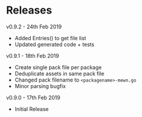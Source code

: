 # Releases


v0.9.2 - 24th Feb 2019

 - Added Entries() to get file list
 - Updated generated code + tests

v0.9.1 - 18th Feb 2019

- Create single pack file per package
- Deduplicate assets in same pack file
- Changed pack filename to `<packagename>-mewn.go`
- Minor parsing bugfix

v0.9.0 - 17th Feb 2019

- Initial Release
